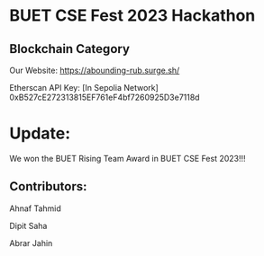 # BUET CSE Fest 2023 Hackathon
## Blockchain Category

Our Website:
https://abounding-rub.surge.sh/

Etherscan API Key: [In Sepolia Network]
0xB527cE272313815EF761eF4bf7260925D3e7118d

# Update:
We won the BUET Rising Team Award in BUET CSE Fest 2023!!!


## Contributors:

Ahnaf Tahmid

Dipit Saha

Abrar Jahin